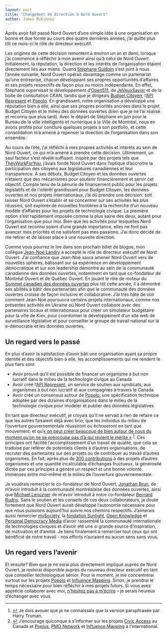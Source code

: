 ```yaml
---
layout: post
title: "Changement de direction à Nord Ouvert"
author: James McKinney
---
```

Après avoir fait passé Nord Ouvert d’une simple idée à une organisation en bonne et due forme au cours des quatre dernières années, j’ai quitté plus tôt ce mois-ci le rôle de directeur exécutif.
 
Les origines de cette décision remontent à environ un an et demi, lorsque j’ai commencé à réfléchir à mon avenir ainsi qu’à celui de Nord Ouvert. Initialement, la réputation, la direction et les intérêts de l’organisation étaient directement liés aux miens. Quand [Stéphane Guidoin](https://twitter.com/hoedic) s’est joint à nous l’année suivante, Nord Ouvert opérait davantage comme un partenariat qu’une entreprise, chacun développant ses propres opportunités d’affaires et ses projets respectifs de façon plus ou moins indépendante. En effet, Stéphane supervisait le développement d’[Open511](http://www.open511.org/), de [JeVeuxSavoir](http://www.opennorth.ca/2015/06/15/je-veux-savoir-the-end-of-a-great-journey.html) et de la boîte de consultation CKAN, tandis que je dirigeais [Budget Citoyen](http://www.budgetcitoyen.com/), l’[API Represent](https://represent.opennorth.ca/) et [Popolo](http://www.popoloproject.com/). En grandissant, notre organisation a développé une réputation bien à elle, ainsi que ses propres priorités ancrées dans le projet Budget Citoyen et le milieu des données ouvertes (bien que je ne l’ai réalisé et reconnu que plus tard). Avec le départ de Stéphane en juin pour le Bureau de la ville intelligente et numérique à la Ville de Montréal, nous en avons profité pour conclure quelques projets à son portfolio, et cette consolidation m’a amené à repenser la direction de l’organisation dans son ensemble.
 
Au cours de l’été, j’ai réfléchi à mes propres activités et intérêts au sein de Nord Ouvert, ce qui m’a amené à prendre cette décision. Ultimement, un seul facteur s’est révélé suffisant. Inspiré par des projets tels que [TheyWorkForYou](http://www.theyworkforyou.com/), j’avais fondé Nord Ouvert dans l’optique d’accroitre la participation des citoyens aux législatures canadiennes et leur transparence. À ses débuts, Budget Citoyen et les données ouvertes n’étaient que des mécanismes pour soutenir financièrement et servir cet objectif. Compte tenu de la pénurie de financement public pour les projets législatifs et de l’intérêt grandissant pour Budget Citoyen, les données ouvertes et nos projets internationaux, j’ai dû prendre une décision: soit laisser Nord Ouvert s’établir et se concentrer sur ses activités les plus réussies, soit explorer de nouvelles frontières à la recherche d’un nouveau modèle d’affaires pour les projets de technologie civique. La première option s’est rapidement imposée comme la plus saine des deux, autant pour l’organisation que pour moi. Bien que les activités pour lesquelles Nord Ouvert est reconnu soient d’une grande importance, elles ne font pas avancer mes priorités et ne satisfont pas mes passions. J’ai donc décidé de me retirer et de laisser place à une nouvelle direction.
 
Comme vous pourrez le lire dans son prochain billet de blogue, mon collègue [Jean-Noé Landry](https://www.linkedin.com/in/jeannoelandry) a accepté le rôle de directeur exécutif de Nord Ouvert. J’ai confiance que Jean-Noé saura amener Nord Ouvert vers de nouvelles sphères, bâtissant sur sa expérience en développement démocratique et sur son leadership démontré au sein de la communauté canadienne des données ouvertes, notamment en tant que co-fondateur de Montréal Ouvert et de Québec Ouvert. En jouant le rôle de moteur du [Sommet canadien des données ouvertes](http://opendatasummit.ca/fr/) plus tôt cette année, il a démontré ses abilités à bâtir des partenariats afin que la communauté des données ouvertes croisse de façon inclusive et collaborative. J’ai très hâte de voir comment Jean-Noé poursuivra certains projets internationaux, comme nos présentes activités en Ukraine où Nord Ouvert collabore avec des partenaires locaux et internationaux pour créer un simulateur budgétaire pour la ville de Kiev, pour coordonner le développement d’un site web de surveillance législative et pour conseiller le groupe de travail national sur la e-démocratie et les données ouvertes.

 
## Un regard vers le passé
 
En plus d’avoir la satisfaction d’avoir bâti une organisation ayant sa propre identité et des objectifs bien à elle, les accomplissements qui me rendent le plus fiers sont:
 
* Avoir prouvé qu’il est possible de financer un organisme à but non lucratif dans le milieu de la technologie civique au Canada
* Avoir créé l’[API Represent](https://represent.opennorth.ca/), un service de soutien aux syndicats, aux organismes à but non lucratif et aux compagnies à travers le Canada
* Avoir créé un consensus autour de [Popolo](http://www.popoloproject.com/), une spécification technique adoptée par des dizaines d’organisations dans le milieu de la technologie civique pour modeler et publier des données législatives
 
En tant que directeur exécutif, je croyais qu’il ne servait à rien de refaire ce que les autres faisaient déjà avec brio; que les individus du milieu de l’ouverture gouvernementale réussiront ou échoueront en tant que mouvement; et qu’[« on peut créer beaucoup de bien autour de nous du moment qu’on ne se préoccupe pas d’à qui revient le mérite »](http://quoteinvestigator.com/2010/12/21/doing-good-selfless/) <sup id="ref-1">[1](#fn-1)</sup>. Ces principes ont facilité l’accomplissement d’un travail de qualité, que cela se traduise par référer de potentiels clients à d’autres organisations, de recruter des partenaires sur des projets ou de contribuer au travail d’autres organismes. En fait, après plus de [300 contributions](https://github.com/pulls?q=is%3Apr+author%3Ajpmckinney+is%3Aclosed) à des projets d’autres organismes et une quantité incalculable d’échanges fructueux, la générosité dictée par ces principes a généré un respect et une bonne volonté immenses entre moi-même et le milieu de l’ouverture gouvernementale.

Je voudrais remercier le co-fondateur de Nord Ouvert, [Jonathan Brun](https://twitter.com/jonathanbrun), de m’avoir introduit à la communauté montréalaise des données ouvertes, ainsi que [Michael Lenczner](https://twitter.com/mlenc) de m’avoir introduit à notre co-fondateur [Bernard Rudny](https://twitter.com/brudny). Sans le soutien et les conseils de ces deux collaborateurs, je doute fortement que Nord Ouvert aurait développé l’autonomie nécessaire pour que nous puissions aujourd’hui suivre nos chemins respectifs. J’aimerais aussi remercier [mySociety](https://www.mysociety.org/), la [fondation Sunlight](http://sunlightfoundation.com/), [Open Knowledge](https://okfn.org/) et [Personal Democracy Media](https://personaldemocracy.com/) d’avoir rassemblé la communauté internationale de technologies civiques et d’avoir été une si grande source d’inspiration, de motivation et d’amitié. Je tiens finalement à remercier tout ceux qui ont bénéficié de notre travail - nos efforts n’auraient eu aucun sens sans vous.
 
## Un regard vers l’avenir
 
Et ensuite? Bien que je ne serai plus directement impliqué auprès de Nord Ouvert, je resterai disponible auprès du nouveau directeur exécutif en tant que conseiller technologique sénior. Pour le moment, je me concentrerai surtout sur les projets [Popolo](http://www.popoloproject.com/) et [Influence Mapping](http://influencemapping.org/). Sinon, je prendrai le temps nécessaire pour bien réfléchir à mes projets futurs. Si vous avez apprécié collaborer avec moi, [n’hésitez pas à m’écrire](mailto:jamespetermckinney+blog@gmail.com) – je serais heureux d’échanger avec vous.
 
----
 
1. <a name="fn-1" href="#ref-1">↩</a> Je dois avouer que je ne connaissais que la version paraphrasée par Harry Truman.
2. <a name="fn-2" href="#ref-2">↩</a> J’encourage quiconque à s’informer sur les projets [Civic Access](http://lists.pwd.ca/mailman/listinfo/civicaccess-discuss) au Canada et [Poplus](https://groups.google.com/forum/#!forum/poplus), [PMO Network](https://groups.google.com/forum/#!forum/pmo-network) et [Influence Mapping](https://groups.google.com/forum/#!forum/influencemapping) à l’international.
